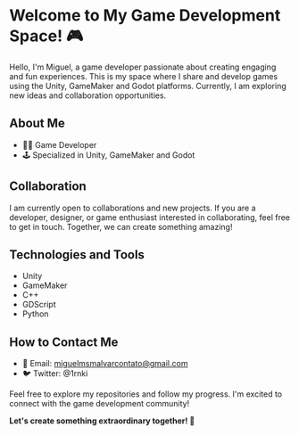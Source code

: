 # Welcome to My Game Development Space! 🎮

Hello, I'm Miguel, a game developer passionate about creating engaging and fun experiences. This is my space where I share and develop games using the Unity, GameMaker and Godot platforms. Currently, I am exploring new ideas and collaboration opportunities.

## About Me

- 👨‍💻 Game Developer
- 🕹️ Specialized in Unity, GameMaker and Godot

## Collaboration

I am currently open to collaborations and new projects. If you are a developer, designer, or game enthusiast interested in collaborating, feel free to get in touch. Together, we can create something amazing!

## Technologies and Tools

- Unity
- GameMaker
- C++
- GDScript
- Python

## How to Contact Me

- 📧 Email: miguelmsmalvarcontato@gmail.com
- 🐦 Twitter: @1rnki

Feel free to explore my repositories and follow my progress. I'm excited to connect with the game development community!

**Let's create something extraordinary together! 🚀**
